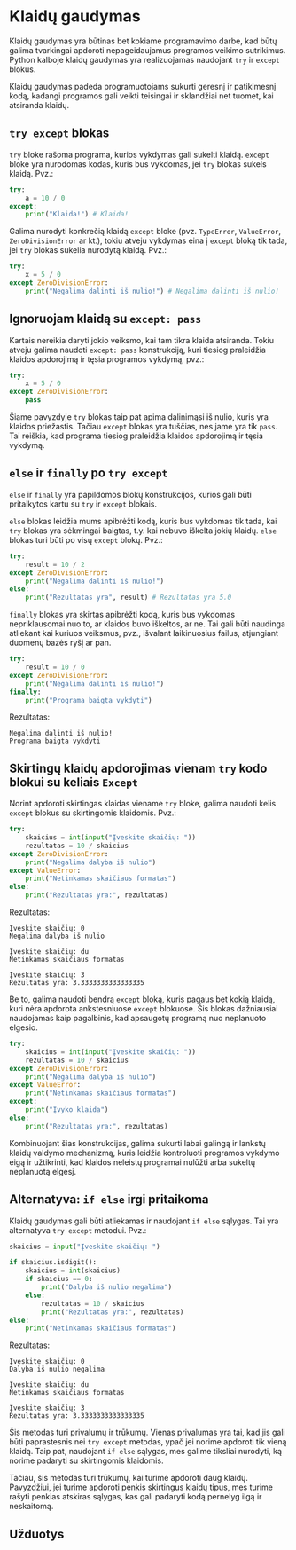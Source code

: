 # Klaidų gaudymas

Klaidų gaudymas yra būtinas bet kokiame programavimo darbe, kad būtų galima tvarkingai apdoroti nepageidaujamus programos veikimo sutrikimus. Python kalboje klaidų gaudymas yra realizuojamas naudojant `try` ir `except` blokus.

Klaidų gaudymas padeda programuotojams sukurti geresnį ir patikimesnį kodą, kadangi programos gali veikti teisingai ir sklandžiai net tuomet, kai atsiranda klaidų.

## `try except` blokas

`try` bloke rašoma programa, kurios vykdymas gali sukelti klaidą. `except` bloke yra nurodomas kodas, kuris bus vykdomas, jei `try` blokas sukels klaidą. Pvz.:

```Python
try:
    a = 10 / 0
except:
    print("Klaida!") # Klaida!
```

Galima nurodyti konkrečią klaidą `except` bloke (pvz. `TypeError`, `ValueError`, `ZeroDivisionError` ar kt.), tokiu atveju vykdymas eina į `except` bloką tik tada, jei `try` blokas sukelia nurodytą klaidą. Pvz.:

```Python
try:
    x = 5 / 0
except ZeroDivisionError:
    print("Negalima dalinti iš nulio!") # Negalima dalinti iš nulio!
```

## Ignoruojam klaidą su `except: pass`

Kartais nereikia daryti jokio veiksmo, kai tam tikra klaida atsiranda. Tokiu atveju galima naudoti `except: pass` konstrukciją, kuri tiesiog praleidžia klaidos apdorojimą ir tęsia programos vykdymą, pvz.:

```Python
try:
    x = 5 / 0
except ZeroDivisionError:
    pass
```

Šiame pavyzdyje `try` blokas taip pat apima dalinimąsi iš nulio, kuris yra klaidos priežastis. Tačiau `except` blokas yra tuščias, nes jame yra tik `pass`. Tai reiškia, kad programa tiesiog praleidžia klaidos apdorojimą ir tęsia vykdymą.

## `else` ir `finally` po `try except`

`else` ir `finally` yra papildomos blokų konstrukcijos, kurios gali būti pritaikytos kartu su `try` ir `except` blokais.

`else` blokas leidžia mums apibrėžti kodą, kuris bus vykdomas tik tada, kai `try` blokas yra sėkmingai baigtas, t.y. kai nebuvo iškelta jokių klaidų. `else` blokas turi būti po visų `except` blokų. Pvz.:

```Python
try:
    result = 10 / 2
except ZeroDivisionError:
    print("Negalima dalinti iš nulio!")
else:
    print("Rezultatas yra", result) # Rezultatas yra 5.0
```

`finally` blokas yra skirtas apibrėžti kodą, kuris bus vykdomas nepriklausomai nuo to, ar klaidos buvo iškeltos, ar ne. Tai gali būti naudinga atliekant kai kuriuos veiksmus, pvz., išvalant laikinuosius failus, atjungiant duomenų bazės ryšį ar pan.

```Python
try:
    result = 10 / 0
except ZeroDivisionError:
    print("Negalima dalinti iš nulio!")
finally:
    print("Programa baigta vykdyti")
```

Rezultatas:

```Text
Negalima dalinti iš nulio!
Programa baigta vykdyti
```

## Skirtingų klaidų apdorojimas vienam `try` kodo blokui su keliais `Except`

Norint apdoroti skirtingas klaidas viename `try` bloke, galima naudoti kelis `except` blokus su skirtingomis klaidomis. Pvz.:

```Python
try:
    skaicius = int(input("Įveskite skaičių: "))
    rezultatas = 10 / skaicius
except ZeroDivisionError:
    print("Negalima dalyba iš nulio")
except ValueError:
    print("Netinkamas skaičiaus formatas")
else:
    print("Rezultatas yra:", rezultatas)
```

Rezultatas:

```Text
Įveskite skaičių: 0
Negalima dalyba iš nulio

Įveskite skaičių: du
Netinkamas skaičiaus formatas

Įveskite skaičių: 3
Rezultatas yra: 3.3333333333333335
```

Be to, galima naudoti bendrą `except` bloką, kuris pagaus bet kokią klaidą, kuri nėra apdorota ankstesniuose `except` blokuose. Šis blokas dažniausiai naudojamas kaip pagalbinis, kad apsaugotų programą nuo neplanuoto elgesio.

```Python
try:
    skaicius = int(input("Įveskite skaičių: "))
    rezultatas = 10 / skaicius
except ZeroDivisionError:
    print("Negalima dalyba iš nulio")
except ValueError:
    print("Netinkamas skaičiaus formatas")
except:
    print("Įvyko klaida")
else:
    print("Rezultatas yra:", rezultatas)
```

Kombinuojant šias konstrukcijas, galima sukurti labai galingą ir lankstų klaidų valdymo mechanizmą, kuris leidžia kontroluoti programos vykdymo eigą ir užtikrinti, kad klaidos neleistų programai nulūžti arba sukeltų neplanuotą elgesį.

## Alternatyva: `if else` irgi pritaikoma

Klaidų gaudymas gali būti atliekamas ir naudojant `if else` sąlygas. Tai yra alternatyva `try except` metodui. Pvz.:

```Python
skaicius = input("Įveskite skaičių: ")

if skaicius.isdigit():
    skaicius = int(skaicius)
    if skaicius == 0:
        print("Dalyba iš nulio negalima")
    else:
        rezultatas = 10 / skaicius
        print("Rezultatas yra:", rezultatas)
else:
    print("Netinkamas skaičiaus formatas")
```

Rezultatas:

```Text
Įveskite skaičių: 0
Dalyba iš nulio negalima

Įveskite skaičių: du
Netinkamas skaičiaus formatas

Įveskite skaičių: 3
Rezultatas yra: 3.3333333333333335
```

Šis metodas turi privalumų ir trūkumų. Vienas privalumas yra tai, kad jis gali būti paprastesnis nei `try except` metodas, ypač jei norime apdoroti tik vieną klaidą. Taip pat, naudojant `if else` sąlygas, mes galime tiksliai nurodyti, ką norime padaryti su skirtingomis klaidomis.

<!-- Ar aukščiau esantis paskutinis sakinys tikrai teisingas? -->

Tačiau, šis metodas turi trūkumų, kai turime apdoroti daug klaidų. Pavyzdžiui, jei turime apdoroti penkis skirtingus klaidų tipus, mes turime rašyti penkias atskiras sąlygas, kas gali padaryti kodą pernelyg ilgą ir neskaitomą.

## Užduotys
